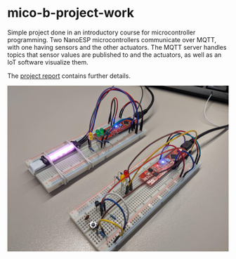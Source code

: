 # mico-b-project-work

Simple project done in an introductory course for microcontroller programming. Two NanoESP
microcontrollers communicate over MQTT, with one having sensors and the other actuators.
The MQTT server handles topics that sensor values are published to and the actuators,
as well as an IoT software visualize them.

The [project report](/report.pdf) contains further details.

![Two microcontrollers used in the project.](/setup-3D.jpg)
